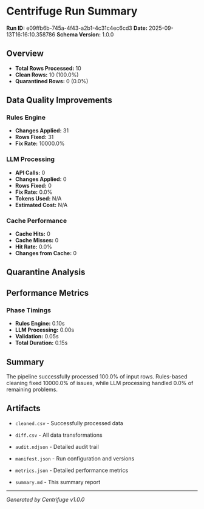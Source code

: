 # Centrifuge Run Summary
**Run ID:** e09ffb6b-745a-4f43-a2b1-4c31c4ec6cd3
**Date:** 2025-09-13T16:16:10.358786
**Schema Version:** 1.0.0

## Overview
- **Total Rows Processed:** 10
- **Clean Rows:** 10 (100.0%)
- **Quarantined Rows:** 0 (0.0%)

## Data Quality Improvements
### Rules Engine
- **Changes Applied:** 31
- **Rows Fixed:** 31
- **Fix Rate:** 10000.0%

### LLM Processing
- **API Calls:** 0
- **Changes Applied:** 0
- **Rows Fixed:** 0
- **Fix Rate:** 0.0%
- **Tokens Used:** N/A
- **Estimated Cost:** N/A

### Cache Performance
- **Cache Hits:** 0
- **Cache Misses:** 0
- **Hit Rate:** 0.0%
- **Changes from Cache:** 0

## Quarantine Analysis
## Performance Metrics
### Phase Timings
- **Rules Engine:** 0.10s
- **LLM Processing:** 0.00s
- **Validation:** 0.05s
- **Total Duration:** 0.15s

## Summary
The pipeline successfully processed 100.0% of input rows. Rules-based cleaning fixed 10000.0% of issues, while LLM processing handled 0.0% of remaining problems. 

## Artifacts
- `cleaned.csv` - Successfully processed data

- `diff.csv` - All data transformations
- `audit.ndjson` - Detailed audit trail
- `manifest.json` - Run configuration and versions
- `metrics.json` - Detailed performance metrics
- `summary.md` - This summary report

---
*Generated by Centrifuge v1.0.0*